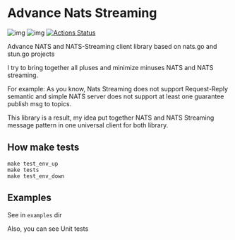 # Advance Nats Streaming

![img](https://img.shields.io/badge/GPL%20v3.0-GNU%20GENERAL%20PUBLIC%20LICENSE-blue) ![img](https://img.shields.io/badge/code--coverage-70%25-green)
[![Actions Status](https://github.com/imperiuse/advance-nats-client/workflows/Test/badge.svg)](https://github.com/imperiuse/advance-nats-client/actions)

Advance NATS and NATS-Streaming client library based on nats.go and stun.go projects

I try to bring together all pluses and minimize minuses NATS and NATS streaming.

For example:
As you know, Nats Streaming does not support Request-Reply semantic and simple NATS server does not support at least one guarantee publish msg to topics.

This library is a result, my idea put together NATS and NATS Streaming message pattern in one universal client for both library.

## How make tests

    make test_env_up 
    make tests
    make test_env_down

## Examples 

See in `examples` dir

Also, you can see Unit tests 
